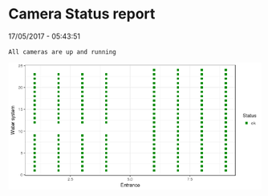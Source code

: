 Camera Status report
================
17/05/2017 - 05:43:51

    All cameras are up and running

![](camreport_files/figure-markdown_github/unnamed-chunk-2-1.png)
